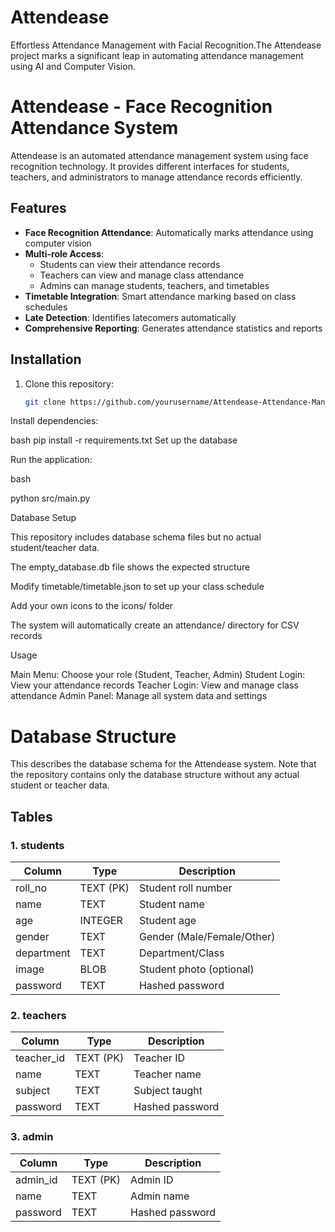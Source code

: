 # Attendease
Effortless Attendance  Management with Facial  Recognition.The Attendease project marks a significant leap in automating attendance  management using AI and Computer Vision.

 # Attendease - Face Recognition Attendance System

Attendease is an automated attendance management system using face recognition technology. It provides different interfaces for students, teachers, and administrators to manage attendance records efficiently.

## Features

- **Face Recognition Attendance**: Automatically marks attendance using computer vision
- **Multi-role Access**:
  - Students can view their attendance records
  - Teachers can view and manage class attendance
  - Admins can manage students, teachers, and timetables
- **Timetable Integration**: Smart attendance marking based on class schedules
- **Late Detection**: Identifies latecomers automatically
- **Comprehensive Reporting**: Generates attendance statistics and reports

## Installation

1. Clone this repository:
   ```bash
   git clone https://github.com/yourusername/Attendease-Attendance-Management-System.git


Install dependencies:

bash
pip install -r requirements.txt
Set up the database 

Run the application:

bash

python src/main.py

Database Setup

This repository includes database schema files but no actual student/teacher data. 

The empty_database.db file shows the expected structure

Modify timetable/timetable.json to set up your class schedule

Add your own icons to the icons/ folder

The system will automatically create an attendance/ directory for CSV records

Usage

Main Menu: Choose your role (Student, Teacher, Admin)
Student Login: View your attendance records
Teacher Login: View and manage class attendance
Admin Panel: Manage all system data and settings


# Database Structure

This describes the database schema for the Attendease system. Note that the repository contains only the database structure without any actual student or teacher data.

## Tables

### 1. students

| Column      | Type        | Description                     |
|-------------|-------------|---------------------------------|
| roll_no     | TEXT (PK)   | Student roll number             |
| name        | TEXT        | Student name                    |
| age         | INTEGER     | Student age                     |
| gender      | TEXT        | Gender (Male/Female/Other)      |
| department  | TEXT        | Department/Class                |
| image       | BLOB        | Student photo (optional)        |
| password    | TEXT        | Hashed password                 |

### 2. teachers

| Column      | Type        | Description                     |
|-------------|-------------|---------------------------------|
| teacher_id  | TEXT (PK)   | Teacher ID                      |
| name        | TEXT        | Teacher name                    |
| subject     | TEXT        | Subject taught                  |
| password    | TEXT        | Hashed password                 |

### 3. admin

| Column      | Type        | Description                     |
|-------------|-------------|---------------------------------|
| admin_id    | TEXT (PK)   | Admin ID                        |
| name        | TEXT        | Admin name                      |
| password    | TEXT        | Hashed password                 |


